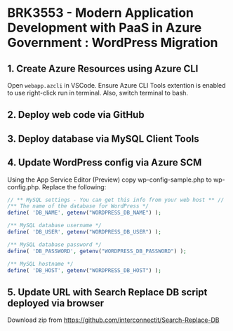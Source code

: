 # BRK3553 - Modern Application Development with PaaS in Azure Government : WordPress Migration

## 1. Create Azure Resources using Azure CLI

Open `webapp.azcli` in VSCode.  Ensure Azure CLI Tools extention is enabled to use right-click run in terminal.  Also, switch terminal to bash.

## 2. Deploy web code via GitHub

## 3. Deploy database via MySQL Client Tools

## 4. Update WordPress config via Azure SCM

Using the App Service Editor (Preview) copy wp-config-sample.php to wp-config.php.  Replace the following:

```php
// ** MySQL settings - You can get this info from your web host ** //
/** The name of the database for WordPress */
define( 'DB_NAME', getenv("WORDPRESS_DB_NAME") );

/** MySQL database username */
define( 'DB_USER', getenv("WORDPRESS_DB_USER") );

/** MySQL database password */
define( 'DB_PASSWORD', getenv("WORDPRESS_DB_PASSWORD") );

/** MySQL hostname */
define( 'DB_HOST', getenv("WORDPRESS_DB_HOST") );

````

## 5. Update URL with Search Replace DB script deployed via browser

Download zip from https://github.com/interconnectit/Search-Replace-DB

